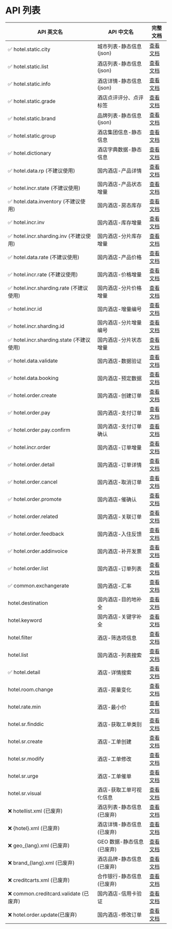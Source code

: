 # API 列表

| API 英文名                               | API 中文名                 | 完整文档                                                                           |
| ---------------------------------------- | -------------------------- | ---------------------------------------------------------------------------------- |
| ✅ hotel.static.city                      | 城市列表-静态信息 (json)   | [查看文档](https://open.elong.com/doc/info/cn-api-meta-city)                       |
| ✅ hotel.static.list                      | 酒店列表-静态信息 (json)   | [查看文档](https://open.elong.com/doc/info/cn-api-meta-hotellist)                  |
| ✅ hotel.static.info                      | 酒店详情-静态信息 (json)   | [查看文档](https://open.elong.com/doc/info/cn-api-meta-hotelinfo)                  |
| ✅ hotel.static.grade                     | 酒店点评评分、点评标签     | [查看文档](https://open.elong.com/doc/info/cn-api-meta-hotelstaticgrade)           |
| ✅ hotel.static.brand                     | 品牌列表-静态信息 (json)   | [查看文档](https://open.elong.com/doc/info/cn-api-meta-hotelbrand)                 |
| ✅ hotel.static.group                     | 酒店集团信息-静态信息      | [查看文档](https://open.elong.com/doc/info/cn-api-meta-hotelstaticgroup)           |
| ✅ hotel.dictionary                       | 酒店字典数据-静态信息      | [查看文档](https://open.elong.com/doc/info/cn-api-meta-hoteldictionary)            |
| ✅ hotel.data.rp (不建议使用)             | 国内酒店-产品详情          | [查看文档](https://open.elong.com/doc/info/cn-api-meta-hotel_data_rp)              |
| ✅ hotel.incr.state (不建议使用)          | 国内酒店-产品状态增量      | [查看文档](https://open.elong.com/doc/info/cn-api-meta-hotel_incr_state)           |
| ✅ hotel.data.inventory (不建议使用)      | 国内酒店-房态库存          | [查看文档](https://open.elong.com/doc/info/cn-api-meta-hotel_data_inventory)       |
| ✅ hotel.incr.inv                         | 国内酒店-库存增量          | [查看文档](https://open.elong.com/doc/info/cn-api-meta-hotel_incr_inv)             |
| ✅ hotel.incr.sharding.inv (不建议使用)   | 国内酒店-分片库存增量      | [查看文档](https://open.elong.com/doc/info/cn-api-meta-hotel_incr_sharding_inv)    |
| ✅ hotel.data.rate (不建议使用)           | 国内酒店-产品价格          | [查看文档](https://open.elong.com/doc/info/cn-api-meta-hotel_data_rate)            |
| ✅ hotel.incr.rate (不建议使用)           | 国内酒店-价格增量          | [查看文档](https://open.elong.com/doc/info/cn-api-meta-hotel_incr_rate)            |
| ✅ hotel.incr.sharding.rate (不建议使用)  | 国内酒店-分片价格增量      | [查看文档](https://open.elong.com/doc/info/cn-api-meta-hotel_incr_sharding_rate)   |
| ✅ hotel.incr.id                          | 国内酒店-增量编号          | [查看文档](https://open.elong.com/doc/info/cn-api-meta-hotel_incr_id)              |
| ✅ hotel.incr.sharding.id                 | 国内酒店-分片增量编号      | [查看文档](https://open.elong.com/doc/info/cn-api-meta-hotel_incr_sharding_id)     |
| ✅ hotel.incr.sharding.state (不建议使用) | 国内酒店-分片状态增量      | [查看文档](https://open.elong.com/doc/info/cn-api-meta-hotel_incr_sharding_state)  |
| ✅ hotel.data.validate                    | 国内酒店-数据验证          | [查看文档](https://open.elong.com/doc/info/cn-api-meta-hotel_data_validate)        |
| ✅ hotel.data.booking                     | 国内酒店-预定数据          | [查看文档](https://open.elong.com/doc/info/cn-api-meta-hotel_data_booking)         |
| ✅ hotel.order.create                     | 国内酒店-创建订单          | [查看文档](https://open.elong.com/doc/info/cn-api-meta-hotel_order_create)         |
| ✅ hotel.order.pay                        | 国内酒店-支付订单          | [查看文档](https://open.elong.com/doc/info/cn-api-meta-hotel_order_pay)            |
| ✅ hotel.order.pay.confirm                | 国内酒店-支付订单确认      | [查看文档](https://open.elong.com/doc/info/cn-api-meta-hotel_order_pay_confirm)    |
| ✅ hotel.incr.order                       | 国内酒店-订单增量          | [查看文档](https://open.elong.com/doc/info/cn-api-meta-hotel_incr_order)           |
| ✅ hotel.order.detail                     | 国内酒店-订单详情          | [查看文档](https://open.elong.com/doc/info/cn-api-meta-hotel_order_detail)         |
| ✅ hotel.order.cancel                     | 国内酒店-取消订单          | [查看文档](https://open.elong.com/doc/info/cn-api-meta-hotel_order_cancel)         |
| ✅ hotel.order.promote                    | 国内酒店-催确认            | [查看文档](https://open.elong.com/doc/info/cn-api-meta-hotel_order_promote)        |
| ✅ hotel.order.related                    | 国内酒店-关联订单          | [查看文档](https://open.elong.com/doc/info/cn-api-meta-hotel_order_related)        |
| ✅ hotel.order.feedback                   | 国内酒店-入住反馈          | [查看文档](https://open.elong.com/doc/info/cn-api-meta-hotel_order_feedback)       |
| ✅ hotel.order.addinvoice                 | 国内酒店-补开发票          | [查看文档](https://open.elong.com/doc/info/cn-api-meta-hotel_order_addinvoice)     |
| ✅ hotel.order.list                       | 国内酒店-订单列表          | [查看文档](https://open.elong.com/doc/info/cn-api-meta-hotel_order_list)           |
| ✅ common.exchangerate                    | 国内酒店-汇率              | [查看文档](https://open.elong.com/doc/info/cn-api-meta-common_exchangerate)        |
| hotel.destination                        | 国内酒店-目的地补全        | [查看文档](https://open.elong.com/doc/info/cn-api-search-hotel_destination)        |
| hotel.keyword                            | 国内酒店-关键字补全        | [查看文档](https://open.elong.com/doc/info/cn-api-search-hotel_keyword)            |
| hotel.filter                             | 酒店-筛选项信息            | [查看文档](https://open.elong.com/doc/info/cn-api-search-hotel_filter)             |
| hotel.list                               | 国内酒店-列表搜索          | [查看文档](https://open.elong.com/doc/info/cn-api-search-hotel_list)               |
| ✅ hotel.detail                           | 酒店-详情搜索              | [查看文档](https://open.elong.com/doc/info/cn-api-search-hotel_detail)             |
| hotel.room.change                        | 酒店-房量变化              | [查看文档](https://open.elong.com/doc/info/cn-api-search-hotel_room_change)        |
| hotel.rate.min                           | 酒店-最小价                | [查看文档](https://open.elong.com/doc/info/cn-api-search-hotel_rate_min)           |
| hotel.sr.finddic                         | 酒店-获取工单类别          | [查看文档](https://open.elong.com/doc/info/cn-api-hotel_sr_finddic)                |
| hotel.sr.create                          | 酒店-工单创建              | [查看文档](https://open.elong.com/doc/info/cn-api-hotel_sr_create)                 |
| hotel.sr.modify                          | 酒店-工单修改              | [查看文档](https://open.elong.com/doc/info/cn-api-hotel_sr_modify)                 |
| hotel.sr.urge                            | 酒店-工单催单              | [查看文档](https://open.elong.com/doc/info/cn-api-hotel_sr_urge)                   |
| hotel.sr.visual                          | 酒店-获取工单可视化信息    | [查看文档](https://open.elong.com/doc/info/cn-api-hotel_sr_visual)                 |
| ❌ hotellist.xml (已废弃)                 | 酒店列表-静态信息 (已废弃) | [查看文档](https://open.elong.com/doc/info/cn-api-meta-hotellist_xml)              |
| ❌ {hotel}.xml (已废弃)                   | 酒店详情-静态信息 (已废弃) | [查看文档](https://open.elong.com/doc/info/cn-api-meta-hotelId_xml)                |
| ❌ geo_{lang}.xml (已废弃)                | GEO 数据-静态信息 (已废弃) | [查看文档](https://open.elong.com/doc/info/cn-api-meta-geo_xml)                    |
| ❌ brand_{lang}.xml (已废弃)              | 酒店品牌-静态信息 (已废弃) | [查看文档](https://open.elong.com/doc/info/cn-api-meta-brand_xml)                  |
| ❌ creditcarts.xml (已废弃)               | 合作银行-静态信息 (已废弃) | [查看文档](https://open.elong.com/doc/info/cn-api-meta-creditcards_xml)            |
| ❌ common.creditcard.validate (已废弃)    | 国内酒店-信用卡验证        | [查看文档](https://open.elong.com/doc/info/cn-api-meta-common_creditcard_validate) |
| ❌ hotel.order.update(已废弃)             | 国内酒店-修改订单          | [查看文档](https://open.elong.com/doc/info/cn-api-meta-hotel_order_update)         |